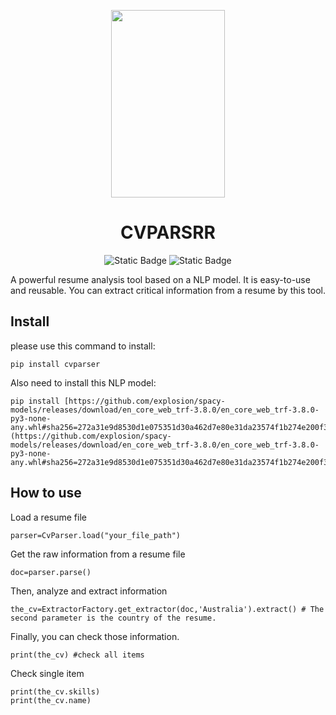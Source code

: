<p align="center">
    <img src="https://raw.githubusercontent.com/Hunnyisme/image_library/refs/heads/master/cvparserlogo.png" alt="" style="width:60%; height:300px"></imag></p>


<h1 align="center"> CVPARSRR </h1>

<p align="center">
    <img alt="Static Badge" src="https://img.shields.io/badge/license-Apache2.0-blue">
    <img alt="Static Badge" src="https://img.shields.io/badge/version-1.0-orange"></p>



<p>	A powerful resume analysis tool based on a NLP model. It is easy-to-use and reusable.
You can extract critical information from a resume by this tool.</p>
<h2>
Install
</h2>

please use this command to install:

```
pip install cvparser
```

Also need to install this NLP model:

```
pip install [https://github.com/explosion/spacy-models/releases/download/en_core_web_trf-3.8.0/en_core_web_trf-3.8.0-py3-none-any.whl#sha256=272a31e9d8530d1e075351d30a462d7e80e31da23574f1b274e200f3fff35bf5](https://github.com/explosion/spacy-models/releases/download/en_core_web_trf-3.8.0/en_core_web_trf-3.8.0-py3-none-any.whl#sha256=272a31e9d8530d1e075351d30a462d7e80e31da23574f1b274e200f3fff35bf5)
```



<h2>
How to use    
</h2>

Load a resume file

```
parser=CvParser.load("your_file_path")
```

Get the raw information from a resume file

```
doc=parser.parse()
```

Then, analyze and extract information 

```
the_cv=ExtractorFactory.get_extractor(doc,'Australia').extract() # The second parameter is the country of the resume.
```

Finally,  you can check those information.

```
print(the_cv) #check all items
```

Check single item

```
print(the_cv.skills)
print(the_cv.name)
```







